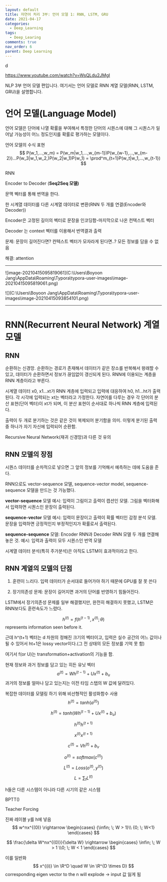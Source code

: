```yaml
---
layout: default
title: 자연어 처리 3부: 언어 모델 1: RNN, LSTM, GRU
date: 2021-04-17
categories:
  - Deep_Learning
tags:
  - Deep_Learing
comments: true
nav_order: 6
parent: Deep Learning
---
```


d

https://www.youtube.com/watch?v=WsQLdu2JMgI

NLP 3부 언어 모델 편입니다. 여기서는 언어 모델로 RNN 계열 모델(RNN, LSTM, GRU)을 설명합니다.

# 언어 모델(Language Model)

언어 모델은 단어에 나열 확률을 부여해서 특정한 단어의 시퀀스에 대해 그 시퀀스가 일어날 가능성이 어느 정도인지를 확률로 평가하는 모델이다.



언어 모델의 수식 표현
$$
P(w_1,...,w_m) = P(w_m|w_1,...,w_{m-1})P(w_{w-1},...,w_{m-2})...P(w_3|w_1,w_2,)P(w_2|w_1)P(w_1) = \prod^m_{t=1}P(w_t|w_1,...,w_{t-1})
$$




RNN

Encoder to Decoder (**Seq2Seq 모델)**

문맥 벡터를 통해 번역을 한다.

한 시계열 데이터를 다른 시계열 데이터로 변환(RNN 두 개를 연결(Encoder와 Decoder))

Encoder은 고정된 길이의 벡터로 문장을 인코딩함-마지막으로 나온 컨텍스트 벡터

Decoder 는 context 벡터를 이용해서 번역결과 출력

문제: 문장이 길어진다면? 컨텍스트 벡터가 모자라게 된다면..? 모든 정보를 담을 수 없음

해결: attention

---





![image-20210415095819061](C:\Users\Boyoon Jang\AppData\Roaming\Typora\typora-user-images\image-20210415095819061.png)

![](C:\Users\Boyoon Jang\AppData\Roaming\Typora\typora-user-images\image-20210415093854101.png)

---



# RNN(Recurrent Neural Network) 계열 모델

## RNN

순환하는 신경망. 순환하는 경로가 존재해서 데이터가 같은 장소를 반복해서 왕래할 수 있고, 데이터가 순환하면서 정보가 끊임없이 갱신되게 된다. RNN에 이용되는 계층을 RNN 계층이라고 부른다.





시계열 데이터 x0, x1...xt가 RNN 계층에 입력되고 입력에 대응하여 h0, h1...ht가 출력된다. 각 시각에 입력되는 xt는 벡터라고 가정한다. 자연어를 다루는 경우 각 단어의 분산 표현(단어 벡터)이 xt가 되며, 이 분산 표현이 순서대로 하나씩 RNN 계층에 입력된다. 

출력이 두 개로 분기하는 것은 같은 것이 복제되어 분기함을 의미. 이렇게 분기된 출력 중 하나가 자기 자신에 입력되어 순환함.





Recursive Neural Network(재귀 신경망)과 다른 것 유의





## RNN 모델의 장점

시퀀스 데이터를 순차적으로 넣으면 그 앞의 정보를 기억해서 예측하는 데에 도움을 준다.

RNN으로도 vector-sequence 모델, sequence-vector model, sequence-sequence 모델을 만드는 것 가능했다. 

**vector-sequence** 모델 예시: 입력이 그림이고 출력이 캡션인 모델. 그림을 벡터화해서 입력하면 시퀀스인 문장이 출력된다.

**sequence-vector** 모델 예시: 입력이 문장이고 출력이 확률 벡터인 감정 분석 모델. 문장을 입력하면 긍정적인지 부정적인지가 확률로서 출력된다.

**sequence-sequence** 모델: Encoder RNN과 Decoder RNN 모델 두 개를 연결해 놓은 것. 예시: 입력과 출력이 모두 시퀀스인 번역 모델

시계열 데이터 분석(특히 주가분석)은 아직도 LSTM이 효과적이라고 한다.

## RNN 계열의 모델의 단점

1) 훈련이 느리다. 입력 데이터가 순서대로 들어가야 하기 때문에 GPU를 잘 못 쓴다

2) 장기의존성 문제: 문장이 길어지면 과거의 단어를 반영하기 힘들어진다.

LSTM에서 장기의존성 문제를 일부 해결했지만, 완전히 해결하지 못했고, LSTM은 RNN보다도 훈련속도가 느렸다.




$$
h^{(t)}=f(h^{(t-1)},x^{(t)}; \theta)
$$
represents information seen before it.

근데 h^(t+1) 벡터는 d 차원의 정해진 크기의 벡터이고, 입력은 실수 공간의 어느 값이나 될 수 있어서 ht+1은 lossy vector이다.(그 전 상태의 모든 정보를 기억 못 함)

여기서 f(or U)는 transformation+activation의 기능을 함. 



현재 정보와 과거 정보를 담고 있는 히든 유닛 벡터
$$
a^{(t)} = Wh^{(t-1)}+Ux^{(t)}+b_u
$$
과거의 정보를 얼마나 담고 있는지는 이전 타임 스탭의 W 값에 달려있다.

복잡한 데이터를 모델링 하기 위해 비선형적인 활성화함수 사용
$$
h^{(t)}=tanh(a^{(t)})
$$

$$
h^{(t)}=tanh(Wh^{(t-1)}+Ux^{(t)}+b_u)
$$


$$
h^{(t)} h^{(t+1)}
$$

$$
x^{(t)} x^{(t+1)}
$$

$$
c^{(t)}= Vh^{(t)}+b_v
$$

$$
o^{(t)} = softmax(c^{(t)})
$$

$$
L^{(t)}= Loss(o^{(t)}, y^{(t)})
$$

$$
L = \sum_t L^{(t)}
$$



h들은 다른 시스템이 아니라 다른 시기의 같은 시스템

BPTT()

Teacher Forcing

진짜 레이블 y를 h에 넣음
$$
w^nx^{(0)} \rightarrow \begin{cases}
{\infin; \; W > 1}\\ {0; \; W<1} \end{cases}
$$

$$
\frac{\delta W^nx^{(0)}}{\delta W} \rightarrow \begin{cases} \infin; \; W > 1 \\0; \; W < 1 \end{cases}
$$

이를 일반화
$$
x^{(i)} \in \R^D \quad W \in \R^{D \times D}
$$
corresponding eigen vector to the n will explode -> input 값 잃게 됨